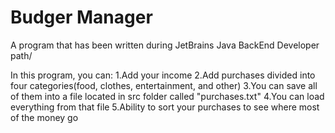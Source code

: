 # Budger Manager
A program that has been written during JetBrains Java BackEnd Developer path/

In this program, you can:
  1.Add your income
  2.Add purchases divided into four categories(food, clothes, entertainment, and other)
  3.You can save all of them into a file located in src folder called "purchases.txt"
  4.You can load everything from that file
  5.Ability to sort your purchases to see where most of the money go

